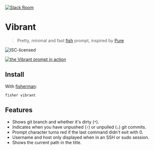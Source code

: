 [![Slack Room][slack-badge]][slack-link]

# Vibrant

> Pretty, minimal and fast [fish](http://fishshell.com) prompt, inspired by [Pure](https://github.com/vkovtash/pure)

![ISC-licensed](https://img.shields.io/github/license/derhuerst/vibrant.svg)

[![the Vibrant prompt in action](https://asciinema.org/a/38749.png)](https://asciinema.org/a/38749)


## Install

With [fisherman]:

```shell
fisher vibrant
```


## Features

* Shows git branch and whether it's dirty (`*`).
* Indicates when you have unpushed (`⇡`) or unpulled (`⇣`) git commits.
* Prompt character turns red if the last command didn't exit with 0.
* Username and host only displayed when in an SSH or sudo session.
* Shows the current path in the title.

[slack-link]: https://fisherman-wharf.herokuapp.com
[slack-badge]: https://fisherman-wharf.herokuapp.com/badge.svg
[fisherman]: https://github.com/fisherman/fisherman
